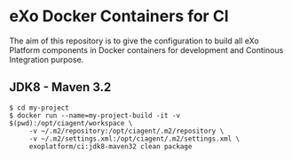 # eXo Docker Containers for CI

The aim of this repository is to give the configuration to build all eXo Platform components in Docker containers for development and Continous Integration purpose.


## JDK8 - Maven 3.2

```
$ cd my-project
$ docker run --name=my-project-build -it -v $(pwd):/opt/ciagent/workspace \
     -v ~/.m2/repository:/opt/ciagent/.m2/repository \
     -v ~/.m2/settings.xml:/opt/ciagent/.m2/settings.xml \
     exoplatform/ci:jdk8-maven32 clean package
```
